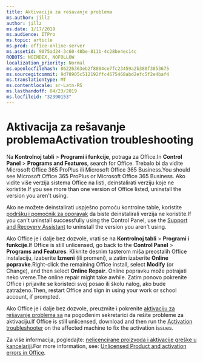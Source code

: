 ```yaml
---
title: Aktivacija za rešavanje problema
ms.author: jillz
author: jillz
ms.date: 1/17/2019
ms.audience: ITPro
ms.topic: article
ms.prod: office-online-server
ms.assetid: 9075ad24-3c60-48be-811b-4c28be4ec14c
ROBOTS: NOINDEX, NOFOLLOW
localization_priority: Normal
ms.openlocfilehash: 86226363eb2f8804ce7fc23459a2b380f3853675
ms.sourcegitcommit: 9d78905c512192ffc4675468abd2efc5f2e4baf4
ms.translationtype: MT
ms.contentlocale: sr-Latn-RS
ms.lasthandoff: 04/23/2019
ms.locfileid: "32390153"
---
```

# <a name="activation-troubleshooting"></a><span data-ttu-id="7c508-102">Aktivacija za rešavanje problema</span><span class="sxs-lookup"><span data-stu-id="7c508-102">Activation troubleshooting</span></span>

<span data-ttu-id="7c508-103">Na **Kontrolnoj tabli** \> **Programi i funkcije**, potraga za Office.</span><span class="sxs-lookup"><span data-stu-id="7c508-103">In **Control Panel** \> **Programs and Features**, search for Office.</span></span> <span data-ttu-id="7c508-104">Trebalo bi da vidite Microsoft Office 365 ProPlus ili Microsoft Office 365 Business.</span><span class="sxs-lookup"><span data-stu-id="7c508-104">You should see Microsoft Office 365 ProPlus or Microsoft Office 365 Business.</span></span> <span data-ttu-id="7c508-105">Ako vidite više verzija sistema Office na listi, deinstalirati verziju koje ne koristite.</span><span class="sxs-lookup"><span data-stu-id="7c508-105">If you see more than one version of Office listed, uninstall the version you aren't using.</span></span> 
  
<span data-ttu-id="7c508-106">Ako ne možete deinstalirati uspješno pomoću kontrolne table, koristite [podršku i pomoćnik za oporavak](https://aka.ms/SARA-OfficeUninstall-Alchemy) da biste deinstalirali verzija ne koristite.</span><span class="sxs-lookup"><span data-stu-id="7c508-106">If you can't uninstall successfully using the Control Panel, use the [Support and Recovery Assistant](https://aka.ms/SARA-OfficeUninstall-Alchemy) to uninstall the version you aren't using.</span></span> 
  
<span data-ttu-id="7c508-107">Ako Office je i dalje bez dozvole, vrati se na **Kontrolnoj tabli** \> **Programi i funkcije**.</span><span class="sxs-lookup"><span data-stu-id="7c508-107">If Office is still unlicensed, go back to the **Control Panel** \> **Programs and Features**.</span></span> <span data-ttu-id="7c508-108">Kliknite desnim tasterom miša preostalih Office instalaciju, izaberite **Izmeni** (ili promeni), a zatim izaberite **Online popravke**.</span><span class="sxs-lookup"><span data-stu-id="7c508-108">Right-click the remaining Office install, select **Modify** (or Change), and then select **Online Repair**.</span></span> <span data-ttu-id="7c508-109">Online popravku može potrajati neko vreme.</span><span class="sxs-lookup"><span data-stu-id="7c508-109">The online repair might take awhile.</span></span> <span data-ttu-id="7c508-110">Zatim ponovo pokrenite Office i prijavite se koristeći svoj posao ili školu nalog, ako bude zatraženo.</span><span class="sxs-lookup"><span data-stu-id="7c508-110">Then, restart Office and sign in using your work or school account, if prompted.</span></span>
  
<span data-ttu-id="7c508-111">Ako Office je i dalje bez dozvole, preuzmite i pokrenite [aktivaciju za rešavanje problema sa](https://aka.ms/SARA-OfficeActivation-Alchemy) na pogođenim sekretarici da rešite probleme za aktivaciju.</span><span class="sxs-lookup"><span data-stu-id="7c508-111">If Office is still unlicensed, download and then run the [Activation troubleshooter](https://aka.ms/SARA-OfficeActivation-Alchemy) on the affected machine to fix the activation issues.</span></span> 
  
<span data-ttu-id="7c508-112">Za više informacija, pogledajte: [nelicencirane proizvoda i aktivacije greške u kancelariji](https://support.office.com/article/0d23d3c0-c19c-4b2f-9845-5344fedc4380).</span><span class="sxs-lookup"><span data-stu-id="7c508-112">For more information, see: [Unlicensed Product and activation errors in Office](https://support.office.com/article/0d23d3c0-c19c-4b2f-9845-5344fedc4380).</span></span>
